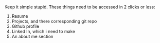 Keep it simple stupid.
These things need to be accessed in 2 clicks or less:

1. Resume
2. Projects, and there corresponding git repo
3. Github profile
4. Linked In, which i need to make
5. An about me section
